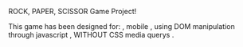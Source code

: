 ROCK, PAPER, SCISSOR Game Project!

This game has been designed for:
, mobile 
, using DOM manipulation through javascript 
, WITHOUT  CSS media querys
.  
